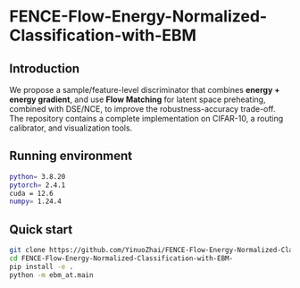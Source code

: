 # FENCE-Flow-Energy-Normalized-Classification-with-EBM

## Introduction
We propose a sample/feature-level discriminator that combines **energy + energy gradient**, and use **Flow Matching** for latent space preheating, combined with DSE/NCE, to improve the robustness-accuracy trade-off. The repository contains a complete implementation on CIFAR-10, a routing calibrator, and visualization tools.

## Running environment
```bash
python= 3.8.20 
pytorch= 2.4.1
cuda = 12.6
numpy= 1.24.4
```
 
## Quick start
```bash
git clone https://github.com/YinuoZhai/FENCE-Flow-Energy-Normalized-Classification-with-EBM-.git
cd FENCE-Flow-Energy-Normalized-Classification-with-EBM-
pip install -e .
python -m ebm_at.main
```




